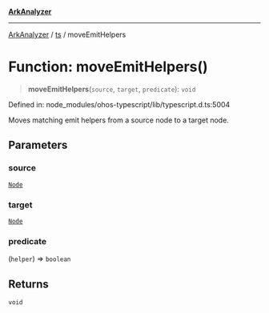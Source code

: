[**ArkAnalyzer**](../../../../README.md)

***

[ArkAnalyzer](../../../../globals.md) / [ts](../README.md) / moveEmitHelpers

# Function: moveEmitHelpers()

> **moveEmitHelpers**(`source`, `target`, `predicate`): `void`

Defined in: node\_modules/ohos-typescript/lib/typescript.d.ts:5004

Moves matching emit helpers from a source node to a target node.

## Parameters

### source

[`Node`](../interfaces/Node.md)

### target

[`Node`](../interfaces/Node.md)

### predicate

(`helper`) => `boolean`

## Returns

`void`
